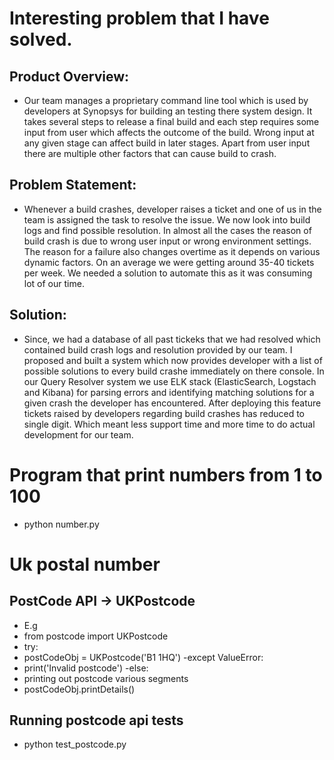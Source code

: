 # Interesting problem that I have solved.
## Product Overview: 
- Our team manages a proprietary command line tool which is used by developers at Synopsys 
for building an testing there system design. It takes several steps to release a final build and each step requires some input from
user which affects the outcome of the build. Wrong input at any given stage can affect build in later stages. Apart from user input there are 
multiple other factors that can cause build to crash. 
## Problem Statement: 
- Whenever a build crashes, developer raises a ticket and one of us in the team is assigned the task to resolve 
the issue. We now look into build logs and find possible resolution.
In almost all the cases the reason of build crash is due to wrong user input or wrong environment settings.
The reason for a failure also changes overtime as it depends on various dynamic factors.
On an average we were getting around 35-40 tickets per week. We needed a solution to automate this as it was consuming lot of our time.
## Solution: 
- Since, we had a database of all past tickeks that we had resolved which contained build crash logs and resolution 
provided by our team. I proposed and built a system which now provides developer with a list of possible solutions to every 
build crashe immediately on there console. In our Query Resolver system we use ELK stack (ElasticSearch, Logstach and Kibana) 
for parsing errors and identifying matching solutions for a given crash the developer has encountered. After deploying 
this feature tickets raised by developers regarding build crashes has reduced to single digit. Which meant less 
support time and more time to do actual development for our team.

# Program that print numbers from 1 to 100 
- python number.py

# Uk postal number
## PostCode API -> UKPostcode
- E.g
- from postcode import UKPostcode
- try:
-    postCodeObj = UKPostcode('B1 1HQ')
-except ValueError:
-    print('Invalid postcode')
-else:
-    printing out postcode various segments
-    postCodeObj.printDetails()

## Running postcode api tests
- python test_postcode.py